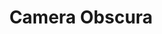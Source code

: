 ---
title: "Camera Obscura"
summary: "Camera Obscura are a Scottish indie pop band from Glasgow, Scotland formed in 1996 by Tracyanne Campbell, John Henderson and Gavin Dunbar"
image: "camera-obscura.jpg"
apple_music_artist_url: "https://music.apple.com/gb/artist/camera-obscura/17885376"
---
